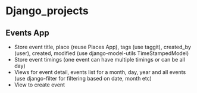 # Django_projects

## Events App
- Store event title, place (reuse Places App), tags (use taggit), created_by (user), created, modified (use django-model-utils TimeStampedModel)
- Store event timings (one event can have multiple timings or can be all day)
- Views for event detail, events list for a month, day, year and all events (use django-filter for filtering based on date, month etc)
- View to create event